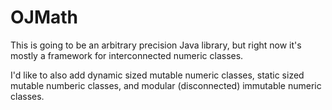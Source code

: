 # OJMath

This is going to be an arbitrary precision Java library, but right now it's mostly a framework for interconnected numeric classes.

I'd like to also add dynamic sized mutable numeric classes, static sized mutable numberic classes, and modular (disconnected) immutable numeric classes.
